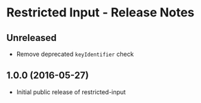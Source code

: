 # Restricted Input - Release Notes

## Unreleased

* Remove deprecated `keyIdentifier` check

## 1.0.0 (2016-05-27)

* Initial public release of restricted-input
